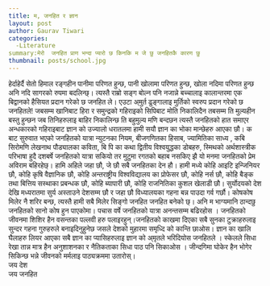 ```yaml
---
title: म, जनहित र ज्ञान
layout: post
author: Gaurav Tiwari
categories:
  -Literature
summary:मेरो  जनहित प्राण भन्दा प्यारो छ किनकि म जे छु जनहितकै कारण छु
thumbnail: posts/school.jpg
---
```


हेर्दाहेर्दै सेतो हिमाल रङ्गहीन पानीमा परिणत हुन्छ, पानी खोलामा परिणत हुन्छ, खोला नदिमा परिणत हुन्छ अनि नदि सागरको रुपमा बदलिन्छ्। त्यस्तै राम्रो सङ्ग बोल्न पनि नजान्ने बच्चालाइ कालान्तरमा एक बिद्वानको हैसियत प्रदान गरेको छ जनहित ले। एउटा अ्मुर्त ढुङ्गालाइ मुर्तिको स्वरुप प्रदान गरेको छ जनहितले!  जबसम्म खानिबाट हिरा र समुन्द्रको गहिराइको सिपिबाट मोति निकालिदैन तबसम्म ति मुल्यहीन बस्तु हुन्छन जब तिनिहरुलाइ बाहिर निकालिन्छ ति बहुमुल्य मणि बन्दछन त्यस्तै जनहितको हात समाएर अन्धकारको गहिराइबाट ज्ञान को उज्यालो धरातलमा हामी सयौ ज्ञान का भोका मान्छेहरु आएका छौ।
 क बाट सुरुवात भएको जनहितको यात्रा न्युटनका नियम,  बीजगणितका हिसाब, ज्यामितिका साध्य , कबि सिरोमणि लेखनाथ पौड्यालका कविता, बि पि का कथा द्वितीय विश्वयुद्धका डोबहरु, स्मिथको अर्थशास्त्रीक परिभाषा हुदै दशबर्षे जनहितको यात्रा सकियो तर मुटुमा रगतको बहाब नसकिए झै यो मनमा जनहितको प्रेम अविराम बहिरहेछ्। हामि अहिले जहा छौ, जे छौ सबै जनहितका देन हौ। हामी मध्ये कोहि आइटि इन्जिनियर छौ, कोहि कृषि वैज्ञानिक  छौ,  कोहि अन्तराष्ट्रीय विश्वविद्यालय का प्रोफेसर छौ,  कोहि नर्स छौ, कोहि बैङ्क तथा बित्तिय सस्थाका प्रबन्धक छौ,  कोहि ब्यापारी छौ, कोहि राजनितिका कुशल खेलाडी छौ। सुर्योदयको देश देखि मध्यरातमा सुर्य अस्ताउने देशसम्म छौ र जहा छौ विध्यालयका गहना बन्न पाउदा गर्व गर्छौ। कोषकोष मिलेर नै शरिर बन्छ, त्यस्तै हामी सबै मिलेर सिङ्गो जनहित जनहित बनेको छ्। अनि म भाग्यमानि ठान्दछु जनहितको सानो कोष हुन पाएकोमा।
 पचास वर्षे जनहितको यात्रा अनन्तसम्म बढिरहोस । जनहितको जीवनमा शिशिर हैन वसन्तका पल्लवी हरु पलाइरहुन्।जनहितको काखमा दिएका सबै सुनका टुक्राहरुलाइ सुन्दर गहना गुरुहरुले बनाइदिनुहुनेछ जसले देशको मुहारमा समृध्दि को कान्ति छाओस। ज्ञान का खालि घैलाहरु लियर आएका सबै ज्ञान का प्यासिहरुलाइ ज्ञान को अ्मृतले भरिदियोस जनहितले । स्केलले सिधा रेखा तान्न मात्र हैन अनुशाशनका  र नैतिकताका सिधा पाठ पनि सिकाओस । जीन्दगिमा घोकेर हैन भोगेर सिकिन्छ भन्ने जीवनको मर्मलाइ पाठ्यक्रममा उतारोस्।                     
  जय देश  
  जय जनहित